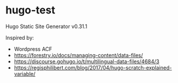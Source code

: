 # hugo-test

Hugo Static Site Generator v0.31.1

Inspired by:
- Wordpress ACF
- https://forestry.io/docs/managing-content/data-files/
- https://discourse.gohugo.io/t/multilingual-data-files/4684/3
- https://regisphilibert.com/blog/2017/04/hugo-scratch-explained-variable/
